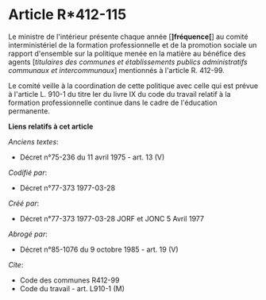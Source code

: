 # Article R*412-115

Le ministre de l'intérieur présente chaque année [**]fréquence[**] au comité interministériel de la formation professionnelle
et de la promotion sociale un rapport d'ensemble sur la politique menée en la matière au bénéfice des agents [*titulaires des
communes et établissements publics administratifs communaux et intercommunaux*] mentionnés à l'article R. 412-99.

Le comité veille à la coordination de cette politique avec celle qui est prévue à l'article L. 910-1 du titre Ier du livre IX
du code du travail relatif à la formation professionnelle continue dans le cadre de l'éducation permanente.

**Liens relatifs à cet article**

_Anciens textes_:

  - Décret n°75-236 du 11 avril 1975 - art. 13 (V)

_Codifié par_:

  - Décret n°77-373 1977-03-28

_Créé par_:

  - Décret n°77-373 1977-03-28 JORF et JONC 5 Avril 1977

_Abrogé par_:

  - Décret n°85-1076 du 9 octobre 1985 - art. 19 (V)

_Cite_:

  - Code des communes R412-99
  - Code du travail - art. L910-1 (M)
